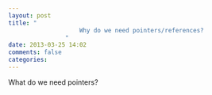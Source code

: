 ```yaml
---
layout: post
title: "
					Why do we need pointers/references?
				"
date: 2013-03-25 14:02
comments: false
categories:
---
```


What do we need pointers?